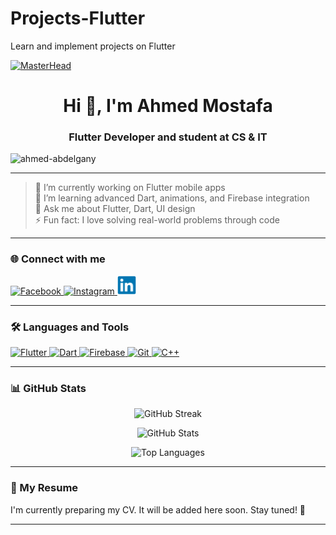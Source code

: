 # Projects-Flutter
Learn and implement projects on Flutter

[![MasterHead](https://cdn.dribbble.com/users/1162077/screenshots/3848914/programmer.gif)](https://github.com/ahmed-abdelgany)

<h1 align="center">Hi 👋, I'm Ahmed Mostafa</h1>
<h3 align="center">Flutter Developer and student at CS & IT</h3>

<p align="left">
  <img src="https://komarev.com/ghpvc/?username=ahmed-abdelgany&label=Profile%20views&color=0e75b6&style=flat" alt="ahmed-abdelgany" />
</p>

---

> 🔭 I’m currently working on Flutter mobile apps  
> 🌱 I’m learning advanced Dart, animations, and Firebase integration  
> 💬 Ask me about Flutter, Dart, UI design  
> ⚡ Fun fact: I love solving real-world problems through code

---

### 🌐 Connect with me

<p align="left">
  <a href="https://www.facebook.com/share/19AnKd1ngj/" target="_blank">
    <img src="https://upload.wikimedia.org/wikipedia/commons/1/1b/Facebook_icon.svg" alt="Facebook" height="30" width="30" />
  </a>
  <a href="https://www.instagram.com/ahmed_mostafa5g?igsh=MTdpMnhwMW9nanMybQ==" target="_blank">
    <img src="https://raw.githubusercontent.com/rahuldkjain/github-profile-readme-generator/master/src/images/icons/Social/instagram.svg" alt="Instagram" height="30" width="30" />
  </a>
  <a href="https://www.linkedin.com/in/ahmed-mostafa-mohamed-720b20342" target="_blank">
    <img src="https://raw.githubusercontent.com/devicons/devicon/master/icons/linkedin/linkedin-original.svg" alt="LinkedIn" height="30" width="30" />
  </a>
</p>

---

### 🛠️ Languages and Tools

<p align="left">
  <a href="https://flutter.dev" target="_blank"> <img src="https://www.vectorlogo.zone/logos/flutterio/flutterio-icon.svg" alt="Flutter" width="50" height="50"/> </a>
  <a href="https://dart.dev" target="_blank"> <img src="https://www.vectorlogo.zone/logos/dartlang/dartlang-icon.svg" alt="Dart" width="40" height="40"/> </a>
  <a href="https://firebase.google.com/" target="_blank"> <img src="https://www.vectorlogo.zone/logos/firebase/firebase-icon.svg" alt="Firebase" width="40" height="40"/> </a>
  <a href="https://git-scm.com/" target="_blank"> <img src="https://www.vectorlogo.zone/logos/git-scm/git-scm-icon.svg" alt="Git" width="40" height="40"/> </a>
  <a href="https://cplusplus.com/" target="_blank"> <img src="https://www.vectorlogo.zone/logos/isocpp/isocpp-icon.svg" alt="C++" width="40" height="40"/> </a>
</p>

---

### 📊 GitHub Stats

<p align="center">
  <img src="https://github-readme-streak-stats.herokuapp.com/?user=ahmed-abdelgany&theme=tokyonight" alt="GitHub Streak" />
</p>

<p align="center">
  <img src="https://github-readme-stats.vercel.app/api?username=ahmed-abdelgany&show_icons=true&theme=tokyonight" alt="GitHub Stats" />
</p>

<p align="center">
  <img src="https://github-readme-stats.vercel.app/api/top-langs/?username=ahmed-abdelgany&layout=compact&theme=tokyonight" alt="Top Languages" />
</p>

---

### 📄 My Resume

I'm currently preparing my CV. It will be added here soon. Stay tuned! 📝

---

<!-- Profile README for Ahmed Mostafa | Flutter Developer | Dart | CS Student -->

